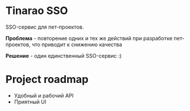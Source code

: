 # Tinarao SSO

SSO-сервис для пет-проектов.

**Проблема** - повторение одних и тех же действий при разработке пет-проектов, что приводит к снижению качества

**Решение** - один единственный SSO-сервис :)

# Project roadmap

- Удобный и рабочий API
- Приятный UI
